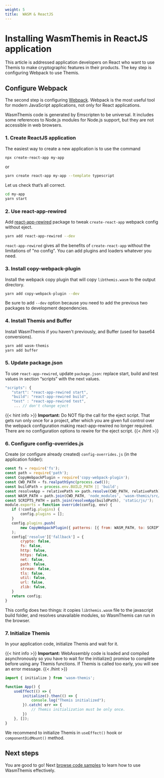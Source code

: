```yaml
---
weight: 5
title:  WASM & ReactJS
---
```


# Installing WasmThemis in ReactJS application

This article is addressed application developers on React who want to use Themis to make cryptographic features in their products. The key step is configuring Webpack to use Themis.

## Configure Webpack

The second step is configuring [Webpack](https://webpack.js.org/). Webpack is the most useful tool for modern JavaScript applications, not only for React applications.

WasmThemis code is generated by Emscripten to be universal. It includes some references to Node.js modules for Node.js support, but they are not accessible in web browsers.

### 1. Create ReactJS application

The easiest way to create a new application is to use the command

```bash
npx create-react-app my-app
```
or

```bash
yarn create react-app my-app --template typescript
```

Let us check that’s all correct.

```bash
cd my-app
yarn start
```

### 2. Use react-app-rewired

Add [react-app-rewired](https://www.npmjs.com/package/react-app-rewired) package to tweak `create-react-app` webpack config without eject.

```bash
yarn add react-app-rewired --dev
```

`react-app-rewired` gives all the benefits of `create-react-app` without the limitations of "no config". You can add plugins and loaders whatever you need.

### 3. Install copy-webpack-plugin

Install the webpack copy plugin that will copy `libthemis.wasm` to the output directory.

```bash
yarn add copy-webpack-plugin --dev
```

Be sure to add `--dev` option because you need to add the previous two packages to development dependencies.


### 4. Install Themis and Buffer

Install WasmThemis if you haven't previously, and Buffer (used for base64 conversions).


```bash
yarn add wasm-themis
yarn add buffer
```

### 5. Update package.json

To use `react-app-rewired`, update `package.json`: replace start, build and test values in section “scripts” with the next values.

```js
"scripts": {
   "start": "react-app-rewired start",
   "build": "react-app-rewired build",
   "test" : "react-app-rewired test",
    ... // don't change eject
```

{{< hint info >}}
**Important:**
Do NOT flip the call for the eject script. That gets run only once for a project, after which you are given full control over the webpack configuration making react-app-rewired no longer required. There are no configuration options to rewire for the eject script.
{{< /hint >}}

### 6. Configure config-overrides.js

Create (or configure already created) `config-overrides.js` (in the application folder):

```js
const fs = require('fs');
const path = require('path');
const CopyWebpackPlugin = require('copy-webpack-plugin');
const CWD_PATH = fs.realpathSync(process.cwd());
const buildPath = process.env.BUILD_PATH || 'build';
const resolveApp = relativePath => path.resolve(CWD_PATH, relativePath);
const WASM_PATH = path.join(CWD_PATH, 'node_modules', 'wasm-themis/src/libthemis.wasm');
const SCRIPTS_PATH = path.join(resolveApp(buildPath), 'static/js/');
module.exports = function override(config, env) {
   if (!config.plugins) {
       config.plugins = [];
   }
   config.plugins.push(
       new CopyWebpackPlugin({ patterns: [{ from: WASM_PATH, to: SCRIPTS_PATH }] })
   );
   config['resolve']['fallback'] = {
       crypto: false,
       fs: false,
       http: false,
       https: false,
       net: false,
       path: false,
       stream: false,
       tls: false,
       util: false,
       url: false,
       zlib: false,
   }
   return config;
}
```

This config does two things: it copies `libthemis.wasm` file to the javascript build folder, and resolves unavailable modules, so WasmThemis can run in the browser.


### 7. Initialize Themis

In your application code, initialize Themis and wait for it.

{{< hint info >}}
**Important:**
WebAssembly code is loaded and compiled asynchronously so you have to wait for the initialize() promise to complete before using any Themis functions. If Themis is called too early, you will see an error message.
{{< /hint >}}


```js
import { initialize } from 'wasm-themis';

function App() {
    useEffect(() => {
        initialize().then(() => {
            console.log("Themis initialized");
        }).catch( err => {
            // Themis initialization must be only once.
        })
    }, []);
}
```

We recommend to initialize Themis in `useEffect()` hook or `componentDidMount()` method.


## Next steps

You are good to go! Next [browse code samples](https://github.com/cossacklabs/themis/tree/master/docs/examples/wasm) to learn how to use WasmThemis effectively.
